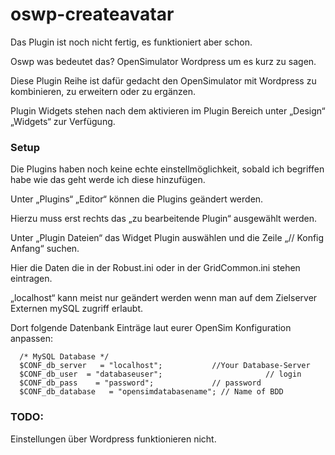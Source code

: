 # oswp-createavatar
Das Plugin ist noch nicht fertig, es funktioniert aber schon.

Oswp was bedeutet das? OpenSimulator Wordpress um es kurz zu sagen.

Diese Plugin Reihe ist dafür gedacht den OpenSimulator mit Wordpress zu kombinieren, zu erweitern oder zu ergänzen.

Plugin Widgets stehen nach dem aktivieren im Plugin Bereich  unter „Design“ „Widgets“ zur Verfügung.

### Setup

Die Plugins haben noch keine echte einstellmöglichkeit, sobald ich begriffen habe wie das geht werde ich diese hinzufügen.

Unter „Plugins“ „Editor“ können die Plugins geändert werden.

Hierzu muss erst rechts das „zu bearbeitende Plugin“ ausgewählt werden.

Unter „Plugin Dateien“ das Widget Plugin auswählen und die Zeile „// Konfig Anfang“ suchen.

Hier die Daten die in der Robust.ini oder in der GridCommon.ini stehen eintragen.

„localhost“ kann meist nur geändert werden wenn man auf dem Zielserver Externen mySQL zugriff erlaubt.

Dort folgende Datenbank Einträge laut eurer OpenSim Konfiguration anpassen:

      /* MySQL Database */
      $CONF_db_server   = "localhost";		     //Your Database-Server
      $CONF_db_user  = "databaseuser";       	             // login
      $CONF_db_pass    = "password";     	     // password
      $CONF_db_database   = "opensimdatabasename"; // Name of BDD

### TODO: 
Einstellungen über Wordpress funktionieren nicht.
